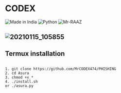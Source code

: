 # CODEX

![Made in India](https://img.shields.io/badge/MADE%20IN%20-INDIA-blue?style=for-the-badge&logo=appveyor)
![Python](https://img.shields.io/badge/PYTHON%20-TOOL-blue?style=for-the-badge&logo=appveyor)
![Mr-RAAZ](https://img.shields.io/badge/Mr-RAAZ-lightgreen?style=for-the-badge&logo=appveyor)

![20210115_105855](https://telegra.ph/file/bad60fd895f75b8e52a83.jpg) 
---
## Termux installation
```

1. git clone https://github.com/MrCODEX474/PHISHING
2. cd Asura
3. chmod +x *
4. ./install.sh 
or ./asura.py


```
